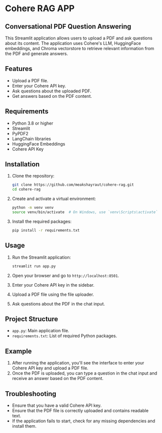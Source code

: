 # Cohere RAG APP

## Conversational PDF Question Answering

This Streamlit application allows users to upload a PDF and ask questions about its content. The application uses Cohere's LLM, HuggingFace embeddings, and Chroma vectorstore to retrieve relevant information from the PDF and generate answers.

## Features

- Upload a PDF file.
- Enter your Cohere API key.
- Ask questions about the uploaded PDF.
- Get answers based on the PDF content.

## Requirements

- Python 3.8 or higher
- Streamlit
- PyPDF2
- LangChain libraries
- HuggingFace Embeddings
- Cohere API Key

## Installation

1. Clone the repository:

    ```bash
    git clone https://github.com/meakshayraut/cohere-rag.git
    cd cohere-rag
    ```

2. Create and activate a virtual environment:

    ```bash
    python -m venv venv
    source venv/bin/activate  # On Windows, use `venv\Scripts\activate`
    ```

3. Install the required packages:

    ```bash
    pip install -r requirements.txt
    ```

## Usage

1. Run the Streamlit application:

    ```bash
    streamlit run app.py
    ```

2. Open your browser and go to `http://localhost:8501`.

3. Enter your Cohere API key in the sidebar.

4. Upload a PDF file using the file uploader.

5. Ask questions about the PDF in the chat input.

## Project Structure

- `app.py`: Main application file.
- `requirements.txt`: List of required Python packages.

## Example

1. After running the application, you'll see the interface to enter your Cohere API key and upload a PDF file.
2. Once the PDF is uploaded, you can type a question in the chat input and receive an answer based on the PDF content.

## Troubleshooting

- Ensure that you have a valid Cohere API key.
- Ensure that the PDF file is correctly uploaded and contains readable text.
- If the application fails to start, check for any missing dependencies and install them.
